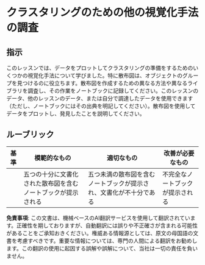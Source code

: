 # クラスタリングのための他の視覚化手法の調査

## 指示

このレッスンでは、データをプロットしてクラスタリングの準備をするためのいくつかの視覚化手法について学びました。特に散布図は、オブジェクトのグループを見つけるのに役立ちます。散布図を作成するための異なる方法や異なるライブラリを調査し、その作業をノートブックに記録してください。このレッスンのデータ、他のレッスンのデータ、または自分で調達したデータを使用できます（ただし、ノートブックにはその出典を明記してください）。散布図を使用してデータをプロットし、発見したことを説明してください。

## ルーブリック

| 基準     | 模範的なもの                                              | 適切なもの                                                                 | 改善が必要なもの                     |
| -------- | ---------------------------------------------------------- | -------------------------------------------------------------------------- | ----------------------------------- |
|          | 五つの十分に文書化された散布図を含むノートブックが提示される | 五つ未満の散布図を含むノートブックが提示され、文書化が不十分である         | 不完全なノートブックが提示される   |

**免責事項**:
この文書は、機械ベースのAI翻訳サービスを使用して翻訳されています。正確性を期しておりますが、自動翻訳には誤りや不正確さが含まれる可能性があることをご承知おきください。権威ある情報源としては、原文の母国語の文書を考慮すべきです。重要な情報については、専門の人間による翻訳をお勧めします。この翻訳の使用に起因する誤解や誤解について、当社は一切の責任を負いません。